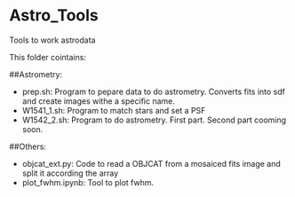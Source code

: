 # Astro_Tools
Tools to work astrodata

This folder cointains:

##Astrometry: 

- prep.sh: Program to pepare data to do astrometry. Converts fits into sdf and create images withe a specific name.
- W1541_1.sh: Program to match stars and set a PSF
- W1542_2.sh: Program to do astrometry. First part. Second part cooming soon.

##Others:

- objcat_ext.py: Code to read a OBJCAT from a mosaiced fits image and split it according the array
- plot_fwhm.ipynb: Tool to plot fwhm.

